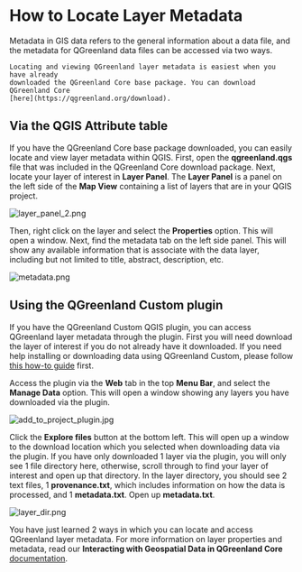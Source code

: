 # How to Locate Layer Metadata

Metadata in GIS data refers to the general information about a data file, and the
metadata for QGreenland data files can be accessed via two ways. 

```{note}
Locating and viewing QGreenland layer metadata is easiest when you have already 
downloaded the QGreenland Core base package. You can download QGreenland Core
[here](https://qgreenland.org/download).
```

## Via the QGIS Attribute table

If you have the QGreenland Core base package downloaded, you can easily locate
and view layer metadata within QGIS. First, open the **qgreenland.qgs** file that was included
in the QGreenland Core download package. Next, locate your layer of interest in **Layer Panel**.
The **Layer Panel** is a panel on the left side of the **Map View** containing a list of layers 
that are in your QGIS project.

![layer_panel_2.png](/_images/layer_panel_2.png)

Then, right click on the layer and select the **Properties** option. This will open a window.
Next, find the metadata tab on the left side panel. This will show any available information
that is associate with the data layer, including but not limited to title, abstract, description,
etc.

![metadata.png](/_images/metadata.png)

## Using the QGreenland Custom plugin

If you have the QGreenland Custom QGIS plugin, you can access QGreenland layer metadata through the plugin.
First you will need download the layer of interest if you do not already have it downloaded. If you need help installing or downloading data using QGreenland Custom, please follow 
[this how-to guide](https://qgreenland-plugin.readthedocs.io/en/latest/user-how-to/plugin-how-to.html) first. 

Access the plugin via the **Web** tab in the top **Menu Bar**, and select the **Manage Data** option.
This will open a window showing any layers you have downloaded via the plugin. 

![add_to_project_plugin.jpg](/_images/add_to_project_plugin.jpg)

Click the **Explore files** button at the bottom left. This will open up a window to the download location
which you selected when downloading data via the plugin. If you have only downloaded 1 layer via the plugin,
you will only see 1 file directory here, otherwise, scroll through to find your layer of interest and open
up that directory. In the layer directory, you should see 2 text files, 1 **provenance.txt**, which includes
information on how the data is processed, and 1 **metadata.txt**. Open up **metadata.txt**.

![layer_dir.png](/_images/layer_dir.png)

You have just learned 2 ways in which you can locate and access QGreenland layer metadata. For more
information on layer properties and metadata, read our **Interacting with Geospatial Data in QGreenland Core** [documentation](https://qgreenland.readthedocs.io/en/latest/tutorials/interacting-with-geospatial-data.html).